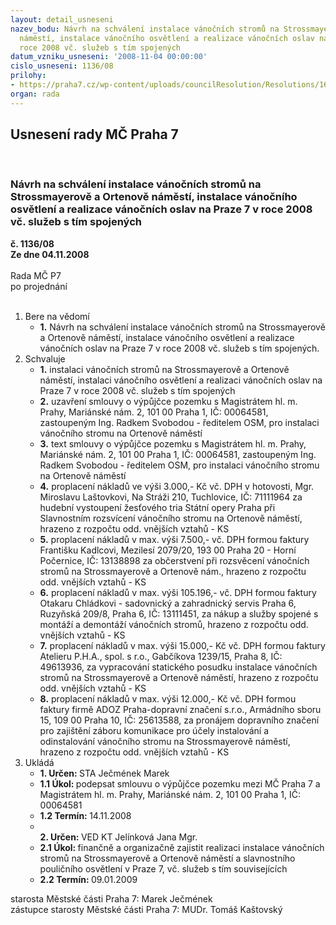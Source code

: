 ```yaml
---
layout: detail_usneseni
nazev_bodu: Návrh na schválení instalace vánočních stromů na Strossmayerově a Ortenově
  náměstí, instalace vánočního osvětlení a realizace vánočních oslav na Praze 7 v
  roce 2008 vč. služeb s tím spojených
datum_vzniku_usneseni: '2008-11-04 00:00:00'
cislo_usneseni: 1136/08
prilohy:
- https://praha7.cz/wp-content/uploads/councilResolution/Resolutions/16637/41-p_7_-_v%c3%a1no%c4%8dn%c3%ad_strom_-_smlouva_o_v%c3%bdp%c5%afj%c4%8dce.doc
organ: rada
---
```

<div id="ucUsn_pList" class="usn">
	<span><h2>Usnesení rady MČ Praha 7 </h2>
<br></span><div class="standBody">
<span><h3>Návrh na schválení instalace vánočních stromů na Strossmayerově a Ortenově náměstí, instalace vánočního osvětlení a realizace vánočních oslav na Praze 7 v roce 2008 vč. služeb s tím spojených</h3></span><div class="center">
		<strong>č. 1136/08</strong><br>
	</div>
<div class="center">
		<strong>Ze dne 04.11.2008</strong><br><br>
	</div>Rada MČ P7<br> po projednání<br><br><ol>
<li>Bere na vědomí<ul><li>
<strong>1.</strong> Návrh na schválení instalace vánočních stromů na Strossmayerově a Ortenově náměstí, instalace vánočního osvětlení a realizace vánočních oslav na Praze 7 v roce 2008 vč. služeb s tím spojených.</li></ul>
</li>
<li>Schvaluje<ul>
<li>
<strong>1.</strong> instalaci vánočních stromů na Strossmayerově a Ortenově náměstí, instalaci vánočního osvětlení a realizaci vánočních oslav na Praze 7 v roce 2008 vč. služeb s tím spojených</li>
<li>
<strong>2.</strong> uzavření smlouvy o výpůjčce pozemku s Magistrátem hl. m. Prahy, Mariánské nám. 2, 101 00 Praha 1, IČ: 00064581, zastoupeným Ing. Radkem Svobodou - ředitelem OSM, pro instalaci vánočního stromu na Ortenově náměstí</li>
<li>
<strong>3.</strong> text smlouvy o výpůjčce pozemku s Magistrátem hl. m. Prahy, Mariánské nám. 2, 101 00 Praha 1, IČ: 00064581, zastoupeným Ing. Radkem Svobodou - ředitelem OSM, pro instalaci vánočního stromu na Ortenově náměstí</li>
<li>
<strong>4.</strong> proplacení nákladů ve výši 3.000,- Kč vč. DPH v hotovosti, Mgr. Miroslavu Laštovkovi, Na Stráži 210, Tuchlovice, IČ: 71111964  za hudební vystoupení žesťového tria Státní opery Praha při Slavnostním rozsvícení vánočního stromu na Ortenově náměstí, hrazeno z rozpočtu odd. vnějších vztahů - KS  </li>
<li>
<strong>5.</strong> proplacení nákladů v max. výši 7.500,- vč. DPH formou faktury Františku Kadlcovi, Mezilesí 2079/20, 193 00 Praha 20 - Horní Počernice, IČ: 13138898 za občerstvení při rozsvěcení vánočních stromů na Strossmayerově a Ortenově nám., hrazeno z rozpočtu odd. vnějších vztahů - KS</li>
<li>
<strong>6.</strong> proplacení nákladů v max. výši 105.196,- vč. DPH formou faktury Otakaru Chládkovi - sadovnický a zahradnický servis Praha 6, Ruzyňská 209/8, Praha 6, IČ: 13111451, za nákup a služby spojené s montáží a demontáží vánočních stromů, hrazeno z rozpočtu odd. vnějších vztahů - KS</li>
<li>
<strong>7.</strong> proplacení nákladů v max. výši 15.000,- Kč vč. DPH formou faktury Atelieru P.H.A., spol. s r.o., Gabčíkova 1239/15, Praha 8, IČ: 49613936, za vypracování statického posudku instalace vánočních stromů na Strossmayerově a Ortenově náměstí, hrazeno z rozpočtu odd. vnějších vztahů - KS</li>
<li>
<strong>8.</strong> proplacení nákladů v max. výši 12.000,- Kč vč. DPH formou faktury firmě ADOZ Praha-dopravní značení s.r.o., Armádního sboru 15, 109 00 Praha 10, IČ: 25613588, za pronájem dopravního značení pro zajištění záboru komunikace pro účely instalování a odinstalování vánočního stromu na Strossmayerově náměstí, hrazeno z rozpočtu odd. vnějších vztahů - KS</li>
</ul>
</li>
<li>Ukládá<ul>
<li>
<strong>1. Určen: </strong>STA Ječmének Marek</li>
<li>
<strong>1.1 Úkol: </strong>podepsat smlouvu o výpůjčce pozemku mezi MČ Praha 7 a Magistrátem hl. m. Prahy, Mariánské nám. 2, 101 00 Praha 1, IČ: 00064581</li>
<li>
<strong>1.2 Termín: </strong>14.11.2008</li>
<li>
<strong><br>2. Určen: </strong>VED KT Jelínková Jana Mgr.</li>
<li>
<strong>2.1 Úkol: </strong>finančně a organizačně zajistit realizaci  instalace vánočních stromů na Strossmayerově a Ortenově náměstí a slavnostního pouličního osvětlení v Praze 7, vč. služeb s tím souvisejících</li>
<li>
<strong>2.2 Termín: </strong>09.01.2009</li>
</ul>
</li>
</ol>starosta Městské části Praha 7: Marek Ječmének<br>zástupce starosty Městské části Praha 7: MUDr. Tomáš Kaštovský 
</div>
</div>